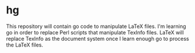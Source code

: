 # hg
This repository will contain go code to manipulate LaTeX files.
I'm learning go in order to replace Perl scripts that manipulate TexInfo files. LaTeX will replace TexInfo as the 
document system once I learn enough go to process the LaTeX files.
